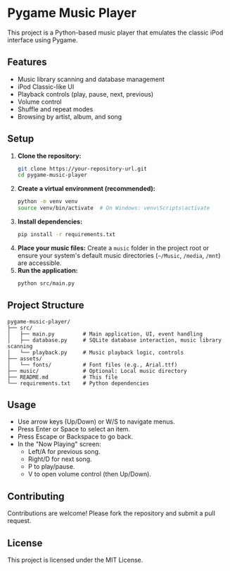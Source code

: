# Pygame Music Player

This project is a Python-based music player that emulates the classic iPod interface using Pygame.

## Features

- Music library scanning and database management
- iPod Classic-like UI
- Playback controls (play, pause, next, previous)
- Volume control
- Shuffle and repeat modes
- Browsing by artist, album, and song

## Setup

1.  **Clone the repository:**
    ```bash
    git clone https://your-repository-url.git
    cd pygame-music-player
    ```
2.  **Create a virtual environment (recommended):**
    ```bash
    python -m venv venv
    source venv/bin/activate  # On Windows: venv\Scripts\activate
    ```
3.  **Install dependencies:**
    ```bash
    pip install -r requirements.txt
    ```
4.  **Place your music files:**
    Create a `music` folder in the project root or ensure your system's default music directories (`~/Music`, `/media`, `/mnt`) are accessible.
5.  **Run the application:**
    ```bash
    python src/main.py
    ```

## Project Structure

```
pygame-music-player/
├── src/
│   ├── main.py         # Main application, UI, event handling
│   ├── database.py     # SQLite database interaction, music library scanning
│   └── playback.py     # Music playback logic, controls
├── assets/
│   └── fonts/          # Font files (e.g., Arial.ttf)
├── music/              # Optional: Local music directory
├── README.md           # This file
└── requirements.txt    # Python dependencies
```

## Usage

- Use arrow keys (Up/Down) or W/S to navigate menus.
- Press Enter or Space to select an item.
- Press Escape or Backspace to go back.
- In the "Now Playing" screen:
    - Left/A for previous song.
    - Right/D for next song.
    - P to play/pause.
    - V to open volume control (then Up/Down).

## Contributing

Contributions are welcome! Please fork the repository and submit a pull request.

## License

This project is licensed under the MIT License.
